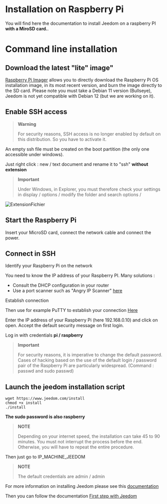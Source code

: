 # Installation on Raspberry Pi

You will find here the documentation to install Jeedom on a raspberry PI **with a MiroSD card.**. 

# Command line installation

## Download the latest "lite" image"

[Raspberry Pi Imager](https://www.raspberrypi.com/software/)  allows you to directly download the Raspberry Pi OS installation image, in its most recent version, and burn the image directly to the SD card. Please note you must take a Debian 11 version (Bullseye), Jeedom is not yet compatible with Debian 12 (but we are working on it).

## Enable SSH access

> **Warning**
>
> For security reasons, SSH access is no longer enabled by default on this distribution. So you have to activate it.

An empty ssh file must be created on the boot partition (the only one accessible under windows).

Just right click : new / text document and rename it to "ssh" **without extension**

> **Important**
>
> Under Windows, in Explorer, you must therefore check your settings in display / options / modify the folder and search options /

![ExtensionFichier](images/ExtensionFichier.PNG)

## Start the Raspberry Pi

Insert your MicroSD card, connect the network cable and connect the power.

## Connect in SSH

Identify your Raspberry Pi on the network

You need to know the IP address of your Raspberry PI. Many solutions :

-   Consult the DHCP configuration in your router
-   Use a port scanner such as "Angry IP Scanner" [here](http://angryip.org/download/#windows)

Establish connection

Then use for example PuTTY to establish your connection [Here](http://www.putty.org/)

Enter the IP address of your Raspberry Pi (here 192.168.0.10) and click on open. Accept the default security message on first login.

Log in with credentials **pi / raspberry**

> **Important**
>
> For security reasons, it is imperative to change the default password. Cases of hacking based on the use of the default login / password pair of the Raspberry Pi are particularly widespread. (Command : passwd and sudo passwd)

## Launch the jeedom installation script

```
wget https://www.jeedom.com/install
chmod +x install
./install
```

**The sudo password is also raspberry**

> **NOTE**
>
> Depending on your internet speed, the installation can take 45 to 90 minutes. You must not interrupt the process before the end. Otherwise, you will have to repeat the entire procedure.

Then just go to IP\_MACHINE\_JEEDOM

> **NOTE**
>
> The default credentials are admin / admin

For more information on installing Jeedom please see this [documentation](https://doc.jeedom.com/en_US/installation/cli)

Then you can follow the documentation [First step with Jeedom](https://doc.jeedom.com/en_US/premiers-pas/index)
